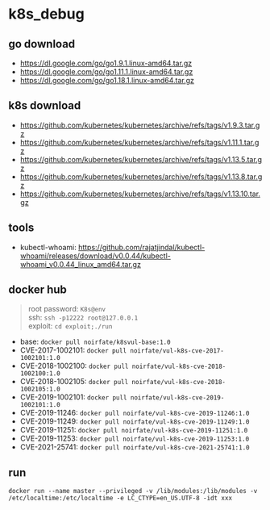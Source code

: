 # k8s_debug

## go download
- <https://dl.google.com/go/go1.9.1.linux-amd64.tar.gz>
- <https://dl.google.com/go/go1.11.1.linux-amd64.tar.gz>
- <https://dl.google.com/go/go1.18.1.linux-amd64.tar.gz>

## k8s download
- <https://github.com/kubernetes/kubernetes/archive/refs/tags/v1.9.3.tar.gz>
- <https://github.com/kubernetes/kubernetes/archive/refs/tags/v1.11.1.tar.gz>
- <https://github.com/kubernetes/kubernetes/archive/refs/tags/v1.13.5.tar.gz>
- <https://github.com/kubernetes/kubernetes/archive/refs/tags/v1.13.8.tar.gz>
- <https://github.com/kubernetes/kubernetes/archive/refs/tags/v1.13.10.tar.gz>

## tools
- kubectl-whoami: <https://github.com/rajatjindal/kubectl-whoami/releases/download/v0.0.44/kubectl-whoami_v0.0.44_linux_amd64.tar.gz>

## docker hub
> root password: `K8s@env`<br>
> ssh: `ssh -p12222 root@127.0.0.1`<br>
> exploit: `cd exploit;./run`<br>

- base: `docker pull noirfate/k8svul-base:1.0`
- CVE-2017-1002101: `docker pull noirfate/vul-k8s-cve-2017-1002101:1.0`
- CVE-2018-1002100: `docker pull noirfate/vul-k8s-cve-2018-1002100:1.0`
- CVE-2018-1002105: `docker pull noirfate/vul-k8s-cve-2018-1002105:1.0`
- CVE-2019-1002101: `docker pull noirfate/vul-k8s-cve-2019-1002101:1.0`
- CVE-2019-11246: `docker pull noirfate/vul-k8s-cve-2019-11246:1.0`
- CVE-2019-11249: `docker pull noirfate/vul-k8s-cve-2019-11249:1.0`
- CVE-2019-11251: `docker pull noirfate/vul-k8s-cve-2019-11251:1.0`
- CVE-2019-11253: `docker pull noirfate/vul-k8s-cve-2019-11253:1.0`
- CVE-2021-25741: `docker pull noirfate/vul-k8s-cve-2021-25741:1.0`

## run
```
docker run --name master --privileged -v /lib/modules:/lib/modules -v /etc/localtime:/etc/localtime -e LC_CTYPE=en_US.UTF-8 -idt xxx
```